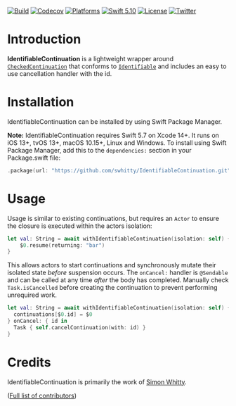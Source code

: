 [![Build](https://github.com/swhitty/IdentifiableContinuation/actions/workflows/build.yml/badge.svg)](https://github.com/swhitty/IdentifiableContinuation/actions/workflows/build.yml)
[![Codecov](https://codecov.io/gh/swhitty/IdentifiableContinuation/graphs/badge.svg)](https://codecov.io/gh/swhitty/IdentifiableContinuation)
[![Platforms](https://img.shields.io/badge/platforms-iOS%20|%20Mac%20|%20tvOS%20|%20Linux%20|%20Windows-lightgray.svg)](https://github.com/swhitty/IdentifiableContinuation/blob/main/Package.swift)
[![Swift 5.10](https://img.shields.io/badge/swift-5.7%20–%205.10-red.svg?style=flat)](https://developer.apple.com/swift)
[![License](https://img.shields.io/badge/license-MIT-lightgrey.svg)](https://opensource.org/licenses/MIT)
[![Twitter](https://img.shields.io/badge/twitter-@simonwhitty-blue.svg)](http://twitter.com/simonwhitty)

# Introduction

**IdentifiableContinuation** is a lightweight wrapper around [`CheckedContinuation`](https://developer.apple.com/documentation/swift/checkedcontinuation) that conforms to [`Identifiable`](https://developer.apple.com/documentation/swift/identifiable) and includes an easy to use cancellation handler with the id.

# Installation

IdentifiableContinuation can be installed by using Swift Package Manager.

 **Note:** IdentifiableContinuation requires Swift 5.7 on Xcode 14+. It runs on iOS 13+, tvOS 13+, macOS 10.15+, Linux and Windows.
To install using Swift Package Manager, add this to the `dependencies:` section in your Package.swift file:

```swift
.package(url: "https://github.com/swhitty/IdentifiableContinuation.git", .upToNextMajor(from: "0.1.0"))
```

# Usage

Usage is similar to existing continuations, but requires an `Actor` to ensure the closure is executed within the actors isolation:

```swift
let val: String = await withIdentifiableContinuation(isolation: self) { 
    $0.resume(returning: "bar")
}
```

This allows actors to start continuations and synchronously mutate their isolated state _before_ suspension occurs. The `onCancel:` handler is `@Sendable` and can be called at any time _after_ the body has completed. Manually check `Task.isCancelled` before creating the continuation to prevent performing unrequired work.

```swift
let val: String = await withIdentifiableContinuation(isolation: self) {
  continuations[$0.id] = $0
} onCancel: { id in
  Task { self.cancelContinuation(with: id) }
}
```

# Credits

IdentifiableContinuation is primarily the work of [Simon Whitty](https://github.com/swhitty).

([Full list of contributors](https://github.com/swhitty/IdentifiableContinuation/graphs/contributors))
